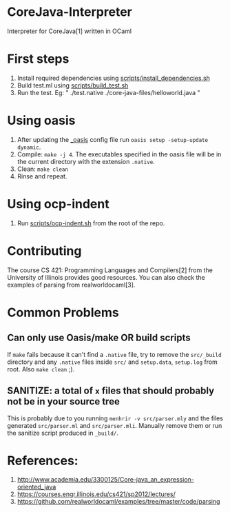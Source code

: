 # CoreJava-Interpreter
Interpreter for CoreJava[1] written in OCaml

# First steps
1. Install required dependencies using [scripts/install_dependencies.sh](scripts/install_dependencies.sh)
2. Build test.ml using [scripts/build_test.sh](scripts/build_test.sh)
3. Run the test. Eg: " ./test.native ./core-java-files/helloworld.java "

# Using oasis
1. After updating the [_oasis](_oasis) config file run `oasis setup -setup-update dynamic`.
2. Compile: `make -j 4`. The executables specified in the oasis file will be in the current directory with the extension `.native`.
3. Clean: `make clean`
4. Rinse and repeat.

# Using ocp-indent
1. Run [scripts/ocp-indent.sh](scripts/ocp-indent.sh) from the root of the repo.

# Contributing
The course CS 421: Programming Languages and Compilers[2] from the University of Illinois provides good resources.
You can also check the examples of parsing from realworldocaml[3].

# Common Problems
## Can only use Oasis/make OR build scripts
If `make` fails because it can't find a `.native` file, try to remove the `src/_build` directory and any `.native` files inside `src/` and `setup.data`, `setup.log` from root. Also `make clean` ;).

## SANITIZE: a total of `x` files that should probably not be in your source tree
This is probably due to you running `menhrir -v src/parser.mly` and the files generated
`src/parser.ml` and `src/parser.mli`. Manually remove them or run the sanitize script produced in `_build/`.

# References:
1. http://www.academia.edu/3300125/Core-java_an_expression-oriented_java
2. https://courses.engr.illinois.edu/cs421/sp2012/lectures/
3. https://github.com/realworldocaml/examples/tree/master/code/parsing
